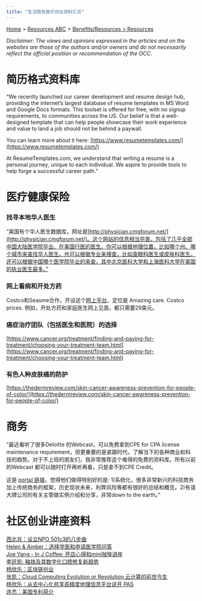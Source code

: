 ```yaml
---
title: "生活商务医疗创业资料汇总"
---
```


[Home](https://pdxchinese.org/) > [Resources ABC](https://pdxchinese.org/resources/) > [Benefits/Resources > Resources](https://pdxchinese.org/resources/benefits/resources/)

*Disclaimer: The views and opinions expressed in the articles and on the websites are those of the authors and/or owners and do not necessarily reflect the official position or recommendation of the OCC.*

# 简历格式资料库

“We recently launched our career development and resume design hub, providing the internet’s largest database of resume templates in MS Word and Google Docs formats. This toolset is offered for free, with no signup requirements, to communities across the US. Our belief is that a well-designed template that can help people showcase their work experience and value to land a job should not be behind a paywall.

You can learn more about it here:	[https://www.resumetemplates.com/](https://www.resumetemplates.com/)

At ResumeTemplates.com, we understand that writing a resume is a personal journey, unique to each individual. We aspire to provide tools to help forge a successful career path.”


# 医疗健康保险

### 找寻本地华人医生

“美国有个华人医生数据库，网址是[http://physician.cmgforum.net/](http://physician.cmgforum.net/)。这个网站的信息相当完善，包括了几乎全部中国大陆医学院毕业、在美国行医的医生。你可以根据地理位置，比如哪个州、哪个城市来查找华人医生。也可以根据专业来搜查，比如查眼科医生或皮肤科医生。还可以根据中国哪个医学院毕业的来查，其中北京医科大学和上海医科大学在美国的执业医生最多。”

### 网上看病和开处方药

Costco和Seasme合作，开设这个[网上平台](https://sesamecare.com/join/sc2024-membership-perks?srsltid=AfmBOopIQRrHtNMvj_wlKbumkYAyonBKOcN69LTbcD6z-ASqcsbUKiyj)，定位是 Amazing care. Costco prices. 例如，开处方药和家庭医生网上见面，都只需要29美元。

### 癌症治疗团队（包括医生和医院）的选择

[https://www.cancer.org/treatment/finding-and-paying-for-treatment/choosing-your-treatment-team.html](https://www.cancer.org/treatment/finding-and-paying-for-treatment/choosing-your-treatment-team.html)

### 有色人种皮肤癌的防护

[https://thedermreview.com/skin-cancer-awareness-prevention-for-people-of-color/](https://thedermreview.com/skin-cancer-awareness-prevention-for-people-of-color/)

# 商务

“最近看听了很多Deloitte 的Webcast，可以免费拿到CPE for CPA license maintenance requirement，但更重要的是紧跟时代，了解当下的各种商业和科技的趋势。对于不上班的朋友们，我非常推荐这个难得的免费的资料库。所有以前的Webcast 都可以随时打开再听再看，只是拿不到CPE Credit。

这是 [portal 链接](https://www2.deloitte.com/us/en/pages/dbriefs-webcasts/topics/upcoming-webcasts.html)。觉得他们做得特别好的是: 1)系统化，很多非常新兴的科技商务加上传统商务的框架，历史现状未来，利弊风险等都有很好的总结和概览。2)有请大牌公司的有关主管做实例介绍和分享，非常down to the earth。”

# 社区创业讲座资料

[西北兆：设立NPO 501c3的八步曲](https://drive.google.com/file/d/1F5pXE9Ml0s2EY1s2_lgn2_IfSTszVgOO/view?usp=sharing)  
[Helen & Amber：选择学医和申请医学院问答](https://drive.google.com/file/d/1287E0DHkT-0keeEOzECpNPpaGWaQL3Km/view?usp=sharing)  
[Joe Yang - In J Coffee: 开店心得和mini咖啡讲座](/assets/pdf/joe_talk_01152019.pdf)  
[李廷凯: 釉锆及其数字化口腔修复新趋势](/assets/pdf/litingkai_talk_01152019.pdf)  
[杨欣乐：区块链创业](/assets/pdf/xinle_blockchain.pdf)  
[张凯：Cloud Computing Evolution or Revolution 云计算的前世今生](http://bit.ly/2Zxcd3o)  
[杨欣乐：从去中心化共享高精度地理信息平台说开 PAS](/assets/pdf/pas_intro.pdf)  
[连杰：美国专利简介](/assets/pdf/patent_law_2019.pdf)  
